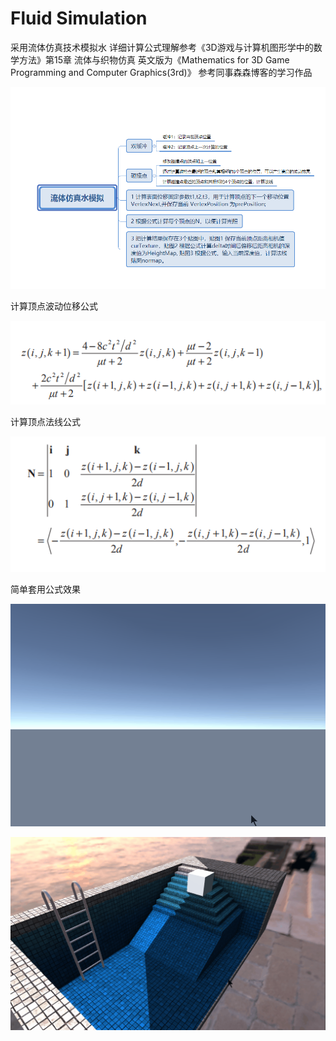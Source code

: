 # Fluid Simulation
采用流体仿真技术模拟水
详细计算公式理解参考《3D游戏与计算机图形学中的数学方法》第15章 流体与织物仿真
英文版为《Mathematics for 3D Game Programming and Computer Graphics(3rd)》
参考同事森森博客的学习作品

![Alt text](https://github.com/SssWen/WaveWater/blob/master/src/%E6%80%9D%E7%BB%B4%E5%AF%BC%E5%9B%BE.png "1")

计算顶点波动位移公式

![Alt text](https://github.com/SssWen/WaveWater/blob/master/src/depth.png "1")

计算顶点法线公式

![Alt text](https://github.com/SssWen/WaveWater/blob/master/src/normal.png "1")

简单套用公式效果

![Alt text](https://github.com/SssWen/WaveWater/blob/master/src/1.gif "1")


![Alt text](https://github.com/SssWen/WaveWater/blob/master/src/2.gif "1")






